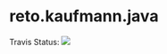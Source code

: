 # reto.kaufmann.java
Travis Status: <a href="https://travis-ci.org/ibwgr/reto.kaufmann.java"><img src="https://travis-ci.org/ibwgr/reto.kaufmann.java.svg?branch=master"/></a> 

